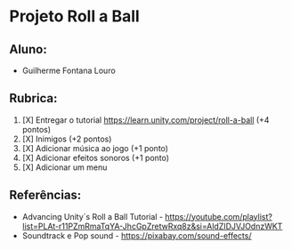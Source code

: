 # Projeto Roll a Ball

## Aluno:

- Guilherme Fontana Louro

## Rubrica:

1. [X] Entregar o tutorial https://learn.unity.com/project/roll-a-ball (+4 pontos)
2. [X] Inimigos (+2 pontos)
3. [X] Adicionar música ao jogo (+1 ponto)
4. [X] Adicionar efeitos sonoros (+1 ponto)
5. [X] Adicionar um menu

## Referências:

- Advancing Unity´s Roll a Ball Tutorial - https://youtube.com/playlist?list=PLAt-r11PZmRmaTqYA-JhcGpZretwRxq8z&si=AldZIDJVJOdnzWKT
- Soundtrack e Pop sound - https://pixabay.com/sound-effects/


